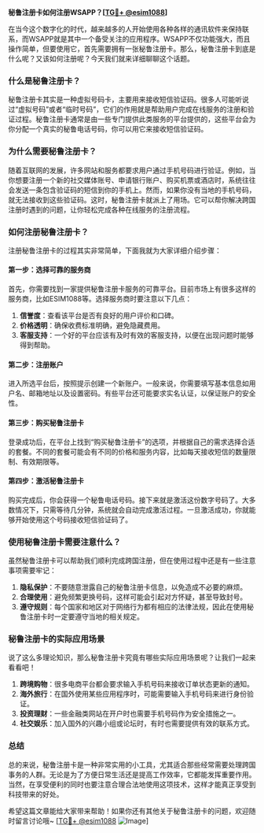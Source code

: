 **秘鲁注册卡如何注册WSAPP？[[TG💪+ @esim1088](https://t.me/s/esim1088)]**

在当今这个数字化的时代，越来越多的人开始使用各种各样的通讯软件来保持联系，而WSAPP就是其中一个备受关注的应用程序。WSAPP不仅功能强大，而且操作简单，但要使用它，首先需要拥有一张秘鲁注册卡。那么，秘鲁注册卡到底是什么呢？又该如何注册呢？今天我们就来详细聊聊这个话题。

### 什么是秘鲁注册卡？

秘鲁注册卡其实是一种虚拟号码卡，主要用来接收短信验证码。很多人可能听说过“虚拟号码”或者“临时号码”，它们的作用就是帮助用户完成在线服务的注册和验证过程。秘鲁注册卡通常是由一些专门提供此类服务的平台提供的，这些平台会为你分配一个真实的秘鲁电话号码，你可以用它来接收短信验证码。

### 为什么需要秘鲁注册卡？

随着互联网的发展，许多网站和服务都要求用户通过手机号码进行验证。例如，当你想要注册一个新的社交媒体账号、申请银行账户、购买机票或酒店时，系统往往会发送一条包含验证码的短信到你的手机上。然而，如果你没有当地的手机号码，就无法接收到这些验证码。这时，秘鲁注册卡就派上了用场。它可以帮你解决跨国注册时遇到的问题，让你轻松完成各种在线服务的注册流程。

### 如何注册秘鲁注册卡？

注册秘鲁注册卡的过程其实非常简单，下面我就为大家详细介绍步骤：

#### 第一步：选择可靠的服务商

首先，你需要找到一家提供秘鲁注册卡服务的可靠平台。目前市场上有很多这样的服务商，比如ESIM1088等。选择服务商时要注意以下几点：

1. **信誉度**：查看该平台是否有良好的用户评价和口碑。
2. **价格透明**：确保收费标准明确，避免隐藏费用。
3. **客服支持**：一个好的平台应该有及时有效的客服支持，以便在出现问题时能够得到帮助。

#### 第二步：注册账户

进入所选平台后，按照提示创建一个新账户。一般来说，你需要填写基本信息如用户名、邮箱地址以及设置密码。有些平台还可能要求实名认证，以保证账户的安全性。

#### 第三步：购买秘鲁注册卡

登录成功后，在平台上找到“购买秘鲁注册卡”的选项，并根据自己的需求选择合适的套餐。不同的套餐可能会有不同的价格和服务内容，比如每天接收短信的数量限制、有效期限等。

#### 第四步：激活秘鲁注册卡

购买完成后，你会获得一个秘鲁电话号码。接下来就是激活这份数字号码了。大多数情况下，只需等待几分钟，系统就会自动完成激活过程。一旦激活成功，你就能够开始使用这个号码接收短信验证码了。

### 使用秘鲁注册卡需要注意什么？

虽然秘鲁注册卡可以帮助我们顺利完成跨国注册，但在使用过程中还是有一些注意事项需要牢记：

1. **隐私保护**：不要随意泄露自己的秘鲁注册卡信息，以免造成不必要的麻烦。
2. **合理使用**：避免频繁更换号码，这样可能会引起对方怀疑，甚至导致封号。
3. **遵守规则**：每个国家和地区对于网络行为都有相应的法律法规，因此在使用秘鲁注册卡时一定要遵守当地的相关规定。

### 秘鲁注册卡的实际应用场景

说了这么多理论知识，那么秘鲁注册卡究竟有哪些实际应用场景呢？让我们一起来看看吧！

1. **跨境购物**：很多电商平台都会要求输入手机号码来接收订单状态更新的通知。
2. **海外旅行**：在国外使用某些应用程序时，可能需要输入手机号码来进行身份验证。
3. **投资理财**：一些金融类网站在开户时也需要手机号码作为安全措施之一。
4. **社交娱乐**：加入国外的兴趣小组或论坛时，有时也需要提供有效的联系方式。

### 总结

总的来说，秘鲁注册卡是一种非常实用的小工具，尤其适合那些经常需要处理跨国事务的人群。无论是为了方便日常生活还是提高工作效率，它都能发挥重要作用。当然，在享受便利的同时也要注意合理合法地使用这项技术，这样才能真正享受到科技带来的好处。

希望这篇文章能给大家带来帮助！如果你还有其他关于秘鲁注册卡的问题，欢迎随时留言讨论哦~ [[TG💪+ @esim1088](https://t.me/s/esim1088) ![Image](https://i.postimg.cc/4NQfJmqS/Snipaste-2025-05-13-00-14-12.png)]